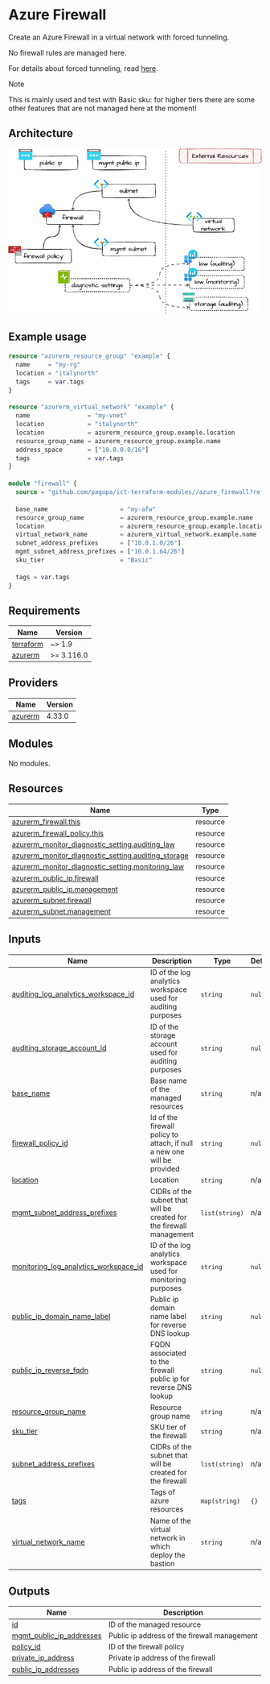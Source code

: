 # Azure Firewall

Create an Azure Firewall in a virtual network with forced tunneling.

No firewall rules are managed here.

For details about forced tunneling, read [here](https://learn.microsoft.com/en-us/azure/firewall/forced-tunneling).

> [!NOTE]
> This is mainly used and test with Basic sku: for higher tiers there
> are some other features that are not managed here at the moment!

## Architecture

![architecture](./docs/module-arch.drawio.png)

## Example usage

```terraform
resource "azurerm_resource_group" "example" {
  name     = "my-rg"
  location = "italynorth"
  tags     = var.tags
}

resource "azurerm_virtual_network" "example" {
  name                = "my-vnet"
  location            = "italynorth"
  location            = azurerm_resource_group.example.location
  resource_group_name = azurerm_resource_group.example.name
  address_space       = ["10.0.0.0/16"]
  tags                = var.tags
}

module "firewall" {
  source = "github.com/pagopa/ict-terraform-modules//azure_firewall?ref=v1.0.0"

  base_name                    = "my-afw"
  resource_group_name          = azurerm_resource_group.example.name
  location                     = azurerm_resource_group.example.location
  virtual_network_name         = azurerm_virtual_network.example.name
  subnet_address_prefixes      = ["10.0.1.0/26"]
  mgmt_subnet_address_prefixes = ["10.0.1.64/26"]
  sku_tier                     = "Basic"

  tags = var.tags
}
```

<!-- markdownlint-disable -->
<!-- BEGIN_TF_DOCS -->
## Requirements

| Name | Version |
|------|---------|
| <a name="requirement_terraform"></a> [terraform](#requirement\_terraform) | ~> 1.9 |
| <a name="requirement_azurerm"></a> [azurerm](#requirement\_azurerm) | >= 3.116.0 |

## Providers

| Name | Version |
|------|---------|
| <a name="provider_azurerm"></a> [azurerm](#provider\_azurerm) | 4.33.0 |

## Modules

No modules.

## Resources

| Name | Type |
|------|------|
| [azurerm_firewall.this](https://registry.terraform.io/providers/hashicorp/azurerm/latest/docs/resources/firewall) | resource |
| [azurerm_firewall_policy.this](https://registry.terraform.io/providers/hashicorp/azurerm/latest/docs/resources/firewall_policy) | resource |
| [azurerm_monitor_diagnostic_setting.auditing_law](https://registry.terraform.io/providers/hashicorp/azurerm/latest/docs/resources/monitor_diagnostic_setting) | resource |
| [azurerm_monitor_diagnostic_setting.auditing_storage](https://registry.terraform.io/providers/hashicorp/azurerm/latest/docs/resources/monitor_diagnostic_setting) | resource |
| [azurerm_monitor_diagnostic_setting.monitoring_law](https://registry.terraform.io/providers/hashicorp/azurerm/latest/docs/resources/monitor_diagnostic_setting) | resource |
| [azurerm_public_ip.firewall](https://registry.terraform.io/providers/hashicorp/azurerm/latest/docs/resources/public_ip) | resource |
| [azurerm_public_ip.management](https://registry.terraform.io/providers/hashicorp/azurerm/latest/docs/resources/public_ip) | resource |
| [azurerm_subnet.firewall](https://registry.terraform.io/providers/hashicorp/azurerm/latest/docs/resources/subnet) | resource |
| [azurerm_subnet.management](https://registry.terraform.io/providers/hashicorp/azurerm/latest/docs/resources/subnet) | resource |

## Inputs

| Name | Description | Type | Default | Required |
|------|-------------|------|---------|:--------:|
| <a name="input_auditing_log_analytics_workspace_id"></a> [auditing\_log\_analytics\_workspace\_id](#input\_auditing\_log\_analytics\_workspace\_id) | ID of the log analytics workspace used for auditing purposes | `string` | `null` | no |
| <a name="input_auditing_storage_account_id"></a> [auditing\_storage\_account\_id](#input\_auditing\_storage\_account\_id) | ID of the storage account used for auditing purposes | `string` | `null` | no |
| <a name="input_base_name"></a> [base\_name](#input\_base\_name) | Base name of the managed resources | `string` | n/a | yes |
| <a name="input_firewall_policy_id"></a> [firewall\_policy\_id](#input\_firewall\_policy\_id) | Id of the firewall policy to attach, if null a new one will be provided | `string` | `null` | no |
| <a name="input_location"></a> [location](#input\_location) | Location | `string` | n/a | yes |
| <a name="input_mgmt_subnet_address_prefixes"></a> [mgmt\_subnet\_address\_prefixes](#input\_mgmt\_subnet\_address\_prefixes) | CIDRs of the subnet that will be created for the firewall management | `list(string)` | n/a | yes |
| <a name="input_monitoring_log_analytics_workspace_id"></a> [monitoring\_log\_analytics\_workspace\_id](#input\_monitoring\_log\_analytics\_workspace\_id) | ID of the log analytics workspace used for monitoring purposes | `string` | `null` | no |
| <a name="input_public_ip_domain_name_label"></a> [public\_ip\_domain\_name\_label](#input\_public\_ip\_domain\_name\_label) | Public ip domain name label for reverse DNS lookup | `string` | `null` | no |
| <a name="input_public_ip_reverse_fqdn"></a> [public\_ip\_reverse\_fqdn](#input\_public\_ip\_reverse\_fqdn) | FQDN associated to the firewall public ip for reverse DNS lookup | `string` | `null` | no |
| <a name="input_resource_group_name"></a> [resource\_group\_name](#input\_resource\_group\_name) | Resource group name | `string` | n/a | yes |
| <a name="input_sku_tier"></a> [sku\_tier](#input\_sku\_tier) | SKU tier of the firewall | `string` | n/a | yes |
| <a name="input_subnet_address_prefixes"></a> [subnet\_address\_prefixes](#input\_subnet\_address\_prefixes) | CIDRs of the subnet that will be created for the firewall | `list(string)` | n/a | yes |
| <a name="input_tags"></a> [tags](#input\_tags) | Tags of azure resources | `map(string)` | `{}` | no |
| <a name="input_virtual_network_name"></a> [virtual\_network\_name](#input\_virtual\_network\_name) | Name of the virtual network in which deploy the bastion | `string` | n/a | yes |

## Outputs

| Name | Description |
|------|-------------|
| <a name="output_id"></a> [id](#output\_id) | ID of the managed resource |
| <a name="output_mgmt_public_ip_addresses"></a> [mgmt\_public\_ip\_addresses](#output\_mgmt\_public\_ip\_addresses) | Public ip address of the firewall management |
| <a name="output_policy_id"></a> [policy\_id](#output\_policy\_id) | ID of the firewall policy |
| <a name="output_private_ip_address"></a> [private\_ip\_address](#output\_private\_ip\_address) | Private ip address of the firewall |
| <a name="output_public_ip_addresses"></a> [public\_ip\_addresses](#output\_public\_ip\_addresses) | Public ip address of the firewall |
<!-- END_TF_DOCS -->

